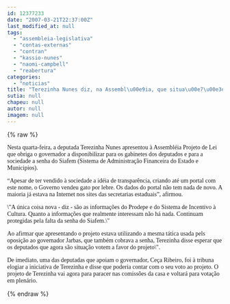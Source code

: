 ```yaml
---
id: 12377233
date: "2007-03-21T22:37:00Z"
last_modified_at: null
tags:
  - "assembleia-legislativa"
  - "contas-externas"
  - "contran"
  - "kassio-nunes"
  - "naomi-campbell"
  - "reabertura"
categories:
  - "noticias"
title: "Terezinha Nunes diz, na Assembl\u00e9ia, que situa\u00e7\u00e3o n\u00e3o pode votar contra abertura de contas"
sutia: null
chapeu: null
autor: null
imagem: null
---
```

{% raw %}
<p><P><FONT face=Verdana>Nesta quarta-feira, a deputada Terezinha Nunes apresentou à Assembléia Projeto de Lei que obriga o governador a disponibilizar para os gabinetes dos deputados e para a sociedade a senha do Siafem (Sistema de Administração Financeira do Estado e Municipios). </FONT></P></p>
<p><P><FONT face=Verdana>“Apesar de ter vendido à sociedade a idéia de transparência, criando até um portal com este nome, o Governo vendeu gato por lebre. Os dados do portal não tem nada de novo. A maioria já estava na Internet nos sites das secretarias estaduais”, afirmou.</FONT></P></p>
<p><P><FONT face=Verdana>\"A única coisa nova - diz - são as informações do Prodepe e do Sistema de Incentivo à Cultura. Quanto a informações que realmente interessam não há nada. Continuam protegidas pela falta da senha do Siafem.\"</FONT></P></p>
<p><P><FONT face=Verdana>Ao afirmar que apresentando o projeto estava utilizando a mesma tática usada pels oposição ao governador Jarbas, que também cobrava a senha, Terezinha disse esperar que os deputados que agora são situação votem a favor do projeto\".</FONT></P></p>
<p><P><FONT face=Verdana>De imediato, uma das deputadas que apoiam o governador, Ceça Ribeiro, foi à tribuna elogiar a iniciativa de Terezinha e disse que poderia contar com o seu voto ao projeto. O projeto de Terezinha vai agora para paracer nas comissões da casa e voltará para votação em plenário.</FONT></P> </p>
{% endraw %}